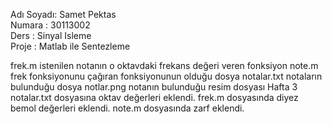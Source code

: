 ﻿Adı Soyadı: Samet Pektas</br>
Numara : 30113002</br>
Ders : Sinyal Isleme</br>
Proje : Matlab ile Sentezleme</br>

frek.m  istenilen notanın o oktavdaki frekans değeri veren fonksiyon
note.m  frek fonksiyonunu çağıran fonksiyonunun olduğu dosya
notalar.txt notaların bulunduğu dosya
notlar.png notanın bulunduğu resim dosyası
Hafta 3
notalar.txt dosyasına oktav değerleri eklendi.
frek.m dosyasında diyez bemol değerleri eklendi.
note.m dosyasında zarf eklendi.
